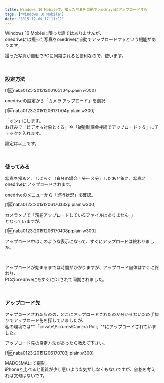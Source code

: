 ```yaml
---
title: Windows 10 Mobileで、撮った写真を自動でonedriveにアップロードする
tags: ["Windows 10 Mobile"]
date: "2015-12-06 17:11:12"
---
```


Windows 10 Mobileに限った話ではありませんが、  
onedriveには撮った写真をonedriveに自動でアップロードするという機能があります。

撮った写真が自動でPCに同期されると便利なので、使います。

<!-- more -->

<br>

### 設定方法

[f:id:naba0123:20151206165934p:plain:w300]

onedriveの設定から「カメラ アップロード」を選択

[f:id:naba0123:20151206171704p:plain:w300]

「オン」にします。  
お好みで「ビデオも対象とする」や「従量制課金接続でアップロードする」にチェックを入れます。

設定は以上です。

<br>

### 使ってみる

写真を撮ると、しばらく（自分の場合１分～３分）したあと後に、写真がonedriveにアップロードされます。

onedriveのメニューから「進行状況」を確認。

[f:id:naba0123:20151206170333p:plain:w300]

カメラタブで「現在アップロードしているファイルはありません。」  
となっていますが、

[f:id:naba0123:20151206170408p:plain:w300]

アップロード中はこのような表示になって、すぐにアップロードは終わりました。

<br>

アップロードが始まるまでは時間がかかりますが、アップロード自体はすぐに終わり、  
PCのonedriveにもすぐにDLされて同期されました。

<br>

### アップロード先

アップロードされたものの、どこにアップロードされたのか分からないため手探りでアップロード先を探していましたが、  
私の環境では**「private\Pictures\Camera Roll」**にアップロードされていました。

アップロード先の設定方法があったら教えて下さい。

[f:id:naba0123:20151206170703j:plain:w300]

MADOSMAにて撮影。  
iPhoneと比べると画質が少し悪いような気がしなくもないですが、価格を考えれば文句はないです。

<br>
